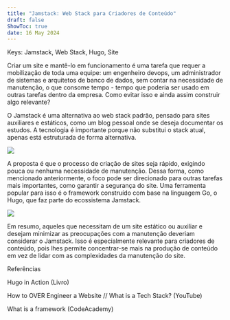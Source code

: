 ```yaml
---
title: "Jamstack: Web Stack para Criadores de Conteúdo"
draft: false
ShowToc: true
date: 16 May 2024
---
```


Keys: Jamstack, Web Stack, Hugo, Site

Criar um site e mantê-lo em funcionamento é uma tarefa que requer a mobilização de toda uma equipe: um engenheiro devops, um administrador de 
sistemas e arquitetos de banco de dados, sem contar na necessidade de manutenção, o que consome tempo - tempo que 
poderia ser usado em outras tarefas dentro da empresa. Como evitar isso e ainda assim construir algo relevante?


O Jamstack é uma alternativa ao web stack padrão, pensado para sites auxiliares e estáticos, como um blog pessoal onde 
se deseja documentar os estudos. A tecnologia é importante porque não substitui o stack atual, apenas está estruturada de forma alternativa.

![](https://hermes.dio.me/assets/articles/b37ef7be-3cbb-485b-837c-b643f0fa2ae3.jpg)

A proposta é que o processo de criação de sites seja rápido, exigindo pouca ou nenhuma necessidade de manutenção.
Dessa forma, como mencionado anteriormente, o foco pode ser direcionado para outras tarefas mais importantes, como garantir a segurança do site. 
Uma ferramenta popular para isso é o framework construído com base na linguagem Go, o Hugo, que faz parte do ecossistema Jamstack.

![](https://hermes.dio.me/assets/articles/705018cb-7074-46c1-8d1c-6c54c19486f3.png)

Em resumo, aqueles que necessitam de um site estático ou auxiliar e desejam minimizar as preocupações com a manutenção deveriam considerar o Jamstack. Isso é especialmente relevante para criadores de conteúdo, pois lhes permite concentrar-se mais na produção de conteúdo em vez de lidar com as complexidades da manutenção do site.



Referências

Hugo in Action (Livro)

How to OVER Engineer a Website // What is a Tech Stack? (YouTube)

What is a framework (CodeAcademy)
